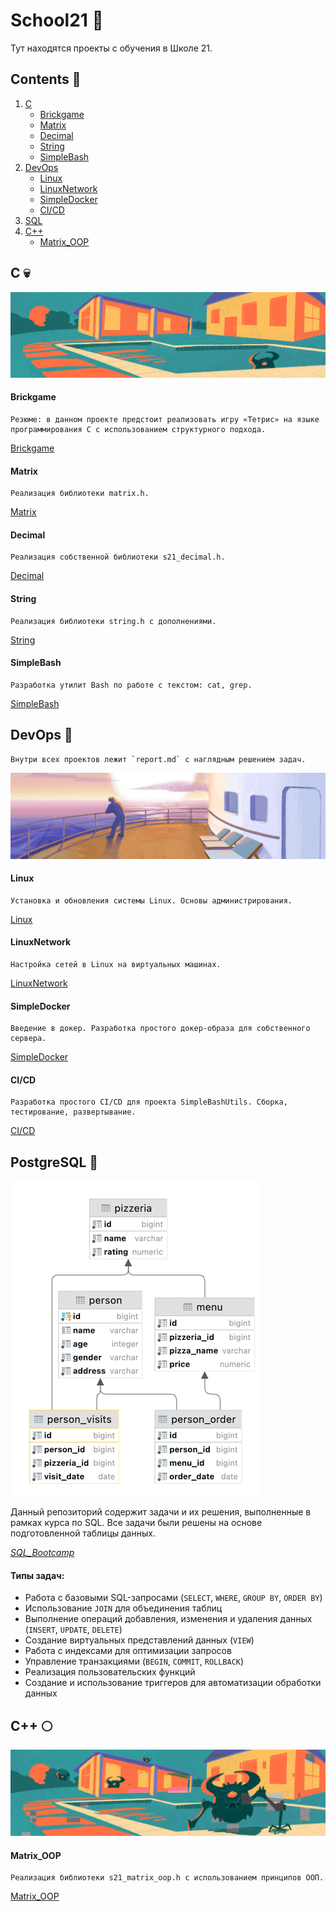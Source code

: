 # School21 :school:
Тут находятся проекты с обучения в Школе 21.

## Contents :book:
1. [C](#matrixx-image)
   - [Brickgame](#brickgame)
   - [Matrix](#matrix)
   - [Decimal](#decimal)
   - [String](#string)
   - [SimpleBash](#simplebash)
2. [DevOps](#devops)
   - [Linux](#linux)
   - [LinuxNetwork](#linuxnetwork)
   - [SimpleDocker](#simpledocker)
   - [CI/CD](#cicd)
3. [SQL](#postgresql)
4. [C++](#cpp) 
   - [Matrix_OOP](#matrix_oop)

## C :skull:
<a id="matrixx-image"></a>
![matrixx](images/matrixx.png)

#### Brickgame
    Резюме: в данном проекте предстоит реализовать игру «Тетрис» на языке программирования С с использованием структурного подхода.  
[Brickgame](https://github.com/frastyfeet/School21/tree/main/C_projects/C7_BrickGame_v1.0-1)

#### Matrix
    Реализация библиотеки matrix.h.  
[Matrix](https://github.com/frastyfeet/School21/tree/main/C_projects/C6_s21_matrix-1)

#### Decimal
    Реализация собственной библиотеки s21_decimal.h.  
[Decimal](https://github.com/frastyfeet/School21/tree/main/C_projects/C5_s21_decimal-1)

#### String
    Реализация библиотеки string.h с дополнениями.  
[String](https://github.com/frastyfeet/School21/tree/main/C_projects/C2_s21_stringplus-8)

#### SimpleBash
    Разработка утилит Bash по работе с текстом: cat, grep.  
[SimpleBash](https://github.com/frastyfeet/School21/tree/main/C_projects/C3_SimpleBashUtils-1)

## DevOps :whale:
    Внутри всех проектов лежит `report.md` с наглядным решением задач.
<a id="devops"></a>
![devops](images/simple_docker.png)

#### Linux
    Установка и обновления системы Linux. Основы администрирования.  
[Linux](https://github.com/frastyfeet/School21/tree/main/DevOps/D01_Linux-1)

#### LinuxNetwork
    Настройка сетей в Linux на виртуальных машинах.  
[LinuxNetwork](https://github.com/frastyfeet/School21/tree/main/DevOps/DO2_LinuxNetwork-1)

#### SimpleDocker
    Введение в докер. Разработка простого докер-образа для собственного сервера.  
[SimpleDocker](https://github.com/frastyfeet/School21/tree/main/DevOps/DO5_SimpleDocker-1)

#### CI/CD
    Разработка простого CI/CD для проекта SimpleBashUtils. Сборка, тестирование, развертывание.  
[CI/CD](https://github.com/frastyfeet/School21/tree/main/DevOps/DO6_CICD-1)

## PostgreSQL :elephant:
<a id="postgresql"></a>
![postgresql](images/schema.png)

Данный репозиторий содержит задачи и их решения, выполненные в рамках курса по SQL. Все задачи были решены на основе подготовленной таблицы данных.

[*SQL_Bootcamp*](https://github.com/frastyfeet/School21/tree/main/SQL_Bootcamp)

#### **Типы задач**:
- Работа с базовыми SQL-запросами (`SELECT`, `WHERE`, `GROUP BY`, `ORDER BY`)
- Использование `JOIN` для объединения таблиц
- Выполнение операций добавления, изменения и удаления данных (`INSERT`, `UPDATE`, `DELETE`)
- Создание виртуальных представлений данных (`VIEW`)
- Работа с индексами для оптимизации запросов
- Управление транзакциями (`BEGIN`, `COMMIT`, `ROLLBACK`)
- Реализация пользовательских функций
- Создание и использование триггеров для автоматизации обработки данных

## C++ :full_moon:
<a id="cpp"></a>
![cpp](images/s21_matrix.png)


#### Matrix_OOP
    Реализация библиотеки s21_matrix_oop.h с использованием принципов ООП.
[Matrix_OOP](https://github.com/frastyfeet/School21/tree/main/С++_Projects/CPP1_s21_matrixplus-2)

